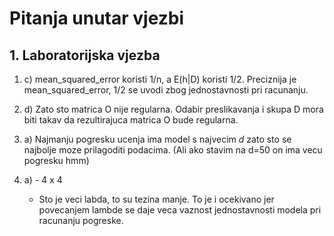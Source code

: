 # Pitanja unutar vjezbi

## 1. Laboratorijska vjezba
1. c) mean_squared_error koristi 1/n, a E(h|D) koristi 1/2. Preciznija je mean_squared_error, 1/2 se uvodi zbog jednostavnosti pri racunanju.
1. d) Zato sto matrica O nije regularna. Odabir preslikavanja i skupa D mora biti takav da rezultirajuca matrica O bude regularna.

3. a) Najmanju pogresku ucenja ima model s najvecim _d_ zato sto se najbolje moze prilagoditi podacima. (Ali ako stavim na d=50 on ima vecu pogresku hmm)

4. a) - 4 x 4
      - Sto je veci labda, to su tezina manje. To je i ocekivano jer povecanjem lambde se daje veca vaznost jednostavnosti modela pri racunanju pogreske.